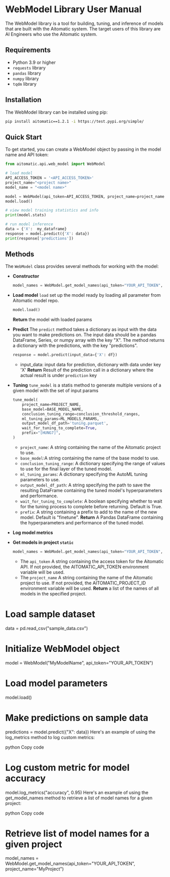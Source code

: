 # WebModel Library User Manual
The WebModel library is a tool for building, tuning, and inference of models that are built with the Aitomatic system. The target users of this library are AI Engineers who use the Aitomatic system.

## Requirements
- Python 3.9 or higher
- `requests` library
- `pandas` library
- `numpy` library
- `tqdm` library

## Installation
The WebModel library can be installed using pip:

```bash
pip install aitomatic==1.2.1 -i https://test.pypi.org/simple/ 
```
## Quick Start
To get started, you can create a WebModel object by passing in the model name and API token:

```python
from aitomatic.api.web_model import WebModel

# load model
API_ACCESS_TOKEN = '<API_ACCESS_TOKEN>'
project_name="<project name>"
model_name = "<model name>"

model = WebModel(api_token=API_ACCESS_TOKEN, project_name=project_name model_name=model_name)
model.load()

# view model training statistics and info
print(model.stats)

# run model inference
data = {'X':  my_dataframe}
response = model.predict({'X': data})
print(response['predictions'])
```

## Methods
The `WebModel` class provides several methods for working with the model:

* **Constructor**
  ```python
  model_names = WebModel.get_model_names(api_token="YOUR_API_TOKEN", project_name="MyProject")
  ```

* **Load model**
  `load` set up the model ready by loading all parameter from Aitomatic model repo.
  ```python
  model.load()
  ```
  __Return__ the model with loaded params 

* **Predict**
The `predict` method takes a dictionary as input with the data you want to make predictions on. The input data should be a pandas DataFrame, Series, or numpy array with the key "X". The method returns a dictionary with the predictions, with the key "predictions".
  ```python
  response = model.predict(input_data={'X': df})
  ```
  * input_data: input data for prediction, dictionary with data under key 'X'
  __Return__
  Result of the prediction call in a dictionary where the actual result is under `prediction` key

* **Tuning**
  `tune_model` is a statis method to generate multiple versions of a given model with the set of input params
  ```python
  tune_model(
      project_name=PROJECT_NAME,
      base_model=BASE_MODEL_NAME,
      conclusion_tuning_range=conclusion_threshold_ranges,
      ml_tuning_params=ML_MODELS_PARAMS,
      output_model_df_path='tuning.parquet',
      wait_for_tuning_to_complete=True,
      prefix="[HUNG7]",
  )
  ```
    * `project_name`: A string containing the name of the Aitomatic project to use.
    * `base_model`:A string containing the name of the base model to use.
    * `conclusion_tuning_range`: A dictionary specifying the range of values to use for the final layer of the tuned model.
  * `ml_tuning_params`: A dictionary specifying the AutoML tuning parameters to use.
  * `output_model_df_path`: A string specifying the path to save the resulting DataFrame
  containing the tuned model's hyperparameters and performance.
  * `wait_for_tuning_to_complete`: A boolean specifying whether to wait for the tuning process
  to complete before returning. Default is True.
  * `prefix`: A string containing a prefix to add to the name of the new model. Default is "finetune".
  __Return__
  A Pandas DataFrame containing the hyperparameters and performance of the tuned model.


* **Log model metrics**

* **Get models in project `static`**
  ```python
  model_names = WebModel.get_model_names(api_token="YOUR_API_TOKEN", project_name="MyProject")
  ```
  * The `api_token` A string containing the access token for the Aitomatic API. If not provided, the AITOMATIC_API_TOKEN environment variable will be used.
  * The `project_name` A string containing the name of the Aitomatic project to use. If not provided, the AITOMATIC_PROJECT_ID environment variable will be used.
  __Return__ a list of the names of all models in the specified project.
  



# Load sample dataset
data = pd.read_csv("sample_data.csv")

# Initialize WebModel object
model = WebModel("MyModelName", api_token="YOUR_API_TOKEN")

# Load model parameters
model.load()

# Make predictions on sample data
predictions = model.predict({"X": data})
Here's an example of using the log_metrics method to log custom metrics:

python
Copy code
# Log custom metric for model accuracy
model.log_metrics("accuracy", 0.95)
Here's an example of using the get_model_names method to retrieve a list of model names for a given project:

python
Copy code
# Retrieve list of model names for a given project
model_names = WebModel.get_model_names(api_token="YOUR_API_TOKEN", project_name="MyProject")
